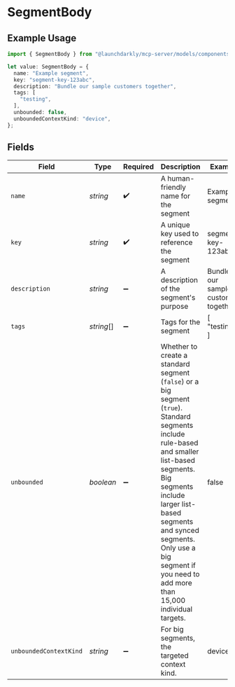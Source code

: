# SegmentBody

## Example Usage

```typescript
import { SegmentBody } from "@launchdarkly/mcp-server/models/components";

let value: SegmentBody = {
  name: "Example segment",
  key: "segment-key-123abc",
  description: "Bundle our sample customers together",
  tags: [
    "testing",
  ],
  unbounded: false,
  unboundedContextKind: "device",
};
```

## Fields

| Field                                                                                                                                                                                                                                                                                                                     | Type                                                                                                                                                                                                                                                                                                                      | Required                                                                                                                                                                                                                                                                                                                  | Description                                                                                                                                                                                                                                                                                                               | Example                                                                                                                                                                                                                                                                                                                   |
| ------------------------------------------------------------------------------------------------------------------------------------------------------------------------------------------------------------------------------------------------------------------------------------------------------------------------- | ------------------------------------------------------------------------------------------------------------------------------------------------------------------------------------------------------------------------------------------------------------------------------------------------------------------------- | ------------------------------------------------------------------------------------------------------------------------------------------------------------------------------------------------------------------------------------------------------------------------------------------------------------------------- | ------------------------------------------------------------------------------------------------------------------------------------------------------------------------------------------------------------------------------------------------------------------------------------------------------------------------- | ------------------------------------------------------------------------------------------------------------------------------------------------------------------------------------------------------------------------------------------------------------------------------------------------------------------------- |
| `name`                                                                                                                                                                                                                                                                                                                    | *string*                                                                                                                                                                                                                                                                                                                  | :heavy_check_mark:                                                                                                                                                                                                                                                                                                        | A human-friendly name for the segment                                                                                                                                                                                                                                                                                     | Example segment                                                                                                                                                                                                                                                                                                           |
| `key`                                                                                                                                                                                                                                                                                                                     | *string*                                                                                                                                                                                                                                                                                                                  | :heavy_check_mark:                                                                                                                                                                                                                                                                                                        | A unique key used to reference the segment                                                                                                                                                                                                                                                                                | segment-key-123abc                                                                                                                                                                                                                                                                                                        |
| `description`                                                                                                                                                                                                                                                                                                             | *string*                                                                                                                                                                                                                                                                                                                  | :heavy_minus_sign:                                                                                                                                                                                                                                                                                                        | A description of the segment's purpose                                                                                                                                                                                                                                                                                    | Bundle our sample customers together                                                                                                                                                                                                                                                                                      |
| `tags`                                                                                                                                                                                                                                                                                                                    | *string*[]                                                                                                                                                                                                                                                                                                                | :heavy_minus_sign:                                                                                                                                                                                                                                                                                                        | Tags for the segment                                                                                                                                                                                                                                                                                                      | [<br/>"testing"<br/>]                                                                                                                                                                                                                                                                                                     |
| `unbounded`                                                                                                                                                                                                                                                                                                               | *boolean*                                                                                                                                                                                                                                                                                                                 | :heavy_minus_sign:                                                                                                                                                                                                                                                                                                        | Whether to create a standard segment (<code>false</code>) or a big segment (<code>true</code>). Standard segments include rule-based and smaller list-based segments. Big segments include larger list-based segments and synced segments. Only use a big segment if you need to add more than 15,000 individual targets. | false                                                                                                                                                                                                                                                                                                                     |
| `unboundedContextKind`                                                                                                                                                                                                                                                                                                    | *string*                                                                                                                                                                                                                                                                                                                  | :heavy_minus_sign:                                                                                                                                                                                                                                                                                                        | For big segments, the targeted context kind.                                                                                                                                                                                                                                                                              | device                                                                                                                                                                                                                                                                                                                    |